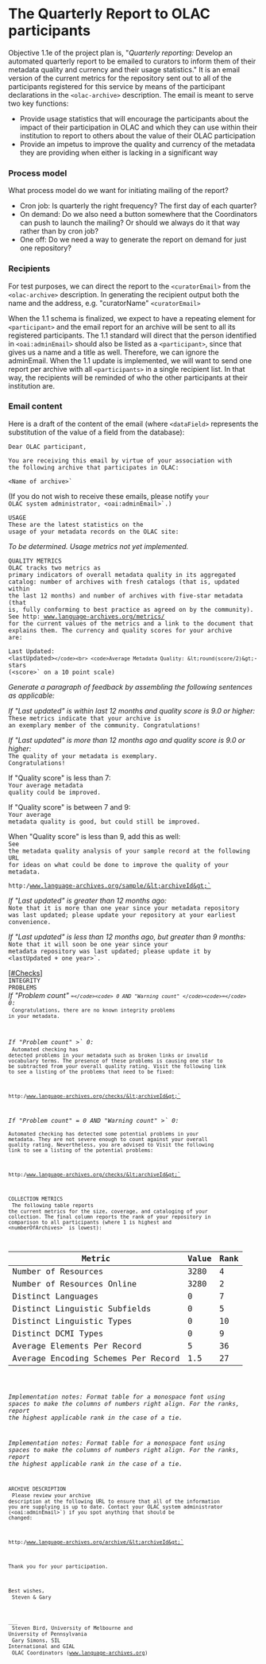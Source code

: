 # The Quarterly Report to OLAC participants #

Objective 1.1e of the project plan is, "_Quarterly reporting:_ Develop an automated quarterly report to be emailed to curators to inform them of their metadata quality and currency and their usage statistics." It is an email version of the current metrics for the repository sent out to all of the participants registered for this service by means of the participant declarations in the `<olac-archive>` description. The email is meant to serve two key functions:
  * Provide usage statistics that will encourage the participants about the impact of their participation in OLAC and which they can use within their institution to report to others about the value of their OLAC participation
  * Provide an impetus to improve the quality and currency of the metadata they are providing when either is lacking in a significant way

### Process model ###
What process model do we want for initiating mailing of the report?
  * Cron job: Is quarterly the right frequency? The first day of each quarter?
  * On demand: Do we also need a button somewhere that the Coordinators can push to launch the mailing? Or should we always do it that way rather than by cron job?
  * One off: Do we need a way to generate the report on demand for just one repository?

### Recipients ###
For test purposes, we can direct the report to the `<curatorEmail>` from the `<olac-archive>` description. In generating the recipient output both the name and the address, e.g. "curatorName" `<curatorEmail>`

When the 1.1 schema is finalized, we expect to have a repeating element for `<participant>` and the email report for an archive will be sent to all its registered participants. The 1.1 standard will direct that the person identified in `<oai:adminEmail>` should also be listed as a `<participant>`, since that gives us a name and a title as well. Therefore, we can ignore the adminEmail. When the 1.1 update is implemented, we will want to send one report per archive with all `<participants>` in a single recipient list. In that way, the recipients will be reminded of who the other participants at their institution are.

### Email content ###
Here is a draft of the content of the email (where `<dataField>` represents the substitution of the value of a field from the database):

`Dear OLAC participant,`<br>

<code>You are receiving this email by virtue of your association with the following archive that participates in OLAC:</code><br>

<code>&lt;Name of archive&gt;`</code><br>

(If you do not wish to receive these emails, please notify <code>your OLAC system administrator, &lt;oai:adminEmail&gt;`.)</code><br>

<code>USAGE</code><br>
<code>These are the latest statistics on the usage of your metadata records on the OLAC site:</code><br>

<i>To be determined. Usage metrics not yet implemented.</i><br>

<code>QUALITY METRICS</code><br>
<code>OLAC tracks two metrics as primary indicators of overall metadata quality in its aggregated catalog: number of archives with fresh catalogs (that is, updated within the last 12 months) and number of archives with five-star metadata (that is, fully conforming to best practice as agreed on by the community). See http:_www.language-archives.org/metrics/ for the current values of the metrics and a link to the document that explains them. The currency and quality scores for your archive are:</code><br>

<code>Last Updated: &lt;lastUpdated&gt;`</code><br>
<code>Average Metadata Quality: &lt;round(score/2)&gt;`-stars (&lt;score&gt;` on a 10 point scale)</code><br>

<i>Generate a paragraph of feedback by assembling the following sentences as applicable:</i><br>

<i>If "Last updated" is within last 12 months and quality score is 9.0 or higher:</i><br>
<code>These metrics indicate that your archive is an exemplary member of the community. Congratulations!</code><br>

<i>If "Last updated" is more than 12 months ago and quality score is 9.0 or higher:</i><br>
<code>The quality of your metadata is exemplary. Congratulations!</code><br>

If "Quality score" is less than 7:<br>
<code>Your average metadata quality could be improved.</code><br>

If "Quality score" is between 7 and 9:<br>
<code>Your average metadata quality is good, but could still be improved.</code><br>

When "Quality score" is less than 9, add this as well:<br>
<code>See the metadata quality analysis of your sample record at the following URL for ideas on what could be done to improve the quality of your metadata.</code><br>

<code>http:/www.language-archives.org/sample/&lt;archiveId&gt;`</code><br>

<i>If "Last updated" is greater than 12 months ago:</i><br>
<code>Note that it is more than one year since your metadata repository was last updated; please update your repository at your earliest convenience.</code><br>

<i>If "Last updated" is less than 12 months ago, but greater than 9 months:</i><br>
<code>Note that it will soon be one year since your metadata repository was last updated; please update it by &lt;lastUpdated + one year&gt;`.</code><br>

[<a href='#Checks.md'>#Checks</a>]<br>
<code>INTEGRITY PROBLEMS</code><br>
<i>If "Problem count" <code>`=</code><code> 0 AND "Warning count" </code><code>=</code>` 0:</i><br>
<code>Congratulations, there are no known integrity problems in your metadata.</code><br>

<i>If "Problem count" >` 0:</i><br>
<code>Automated checking has detected problems in your metadata such as broken links or invalid vocabulary terms. The presence of these problems is causing one star to be subtracted from your overall quality rating. Visit the following link to see a listing of the problems that need to be fixed:</code><br>

<code>http:/www.language-archives.org/checks/&lt;archiveId&gt;`</code><br>

<i>If "Problem count" = 0 AND "Warning count" >` 0:</i><br>
<code>Automated checking has detected some potential problems in your metadata. They are not severe enough to count against your overall quality rating. Nevertheless, you are advised to Visit the following link to see a listing of the potential problems:</code><br>

<code>http:/www.language-archives.org/checks/&lt;archiveId&gt;`</code><br>

<code>COLLECTION METRICS</code><br>
<code>The following table reports the current metrics for the size, coverage, and cataloging of your collection. The final column reports the rank of your repository in comparison to all participants (where 1 is highest and &lt;numberOfArchives&gt;` is lowest):</code><br>

<table><thead><th> Metric </th><th> Value </th><th> Rank </th></thead><tbody>
<tr><td> Number of Resources </td><td> 3280 </td><td> 4 </td></tr>
<tr><td> Number of Resources Online </td><td> 3280 </td><td> 2 </td></tr>
<tr><td> Distinct Languages </td><td> 0 </td><td> 7 </td></tr>
<tr><td> Distinct Linguistic Subfields </td><td> 0 </td><td> 5 </td></tr>
<tr><td> Distinct Linguistic Types </td><td> 0 </td><td> 10 </td></tr>
<tr><td> Distinct DCMI Types </td><td> 0 </td><td> 9 </td></tr>
<tr><td> Average Elements Per Record </td><td> 5 </td><td> 36 </td></tr>
<tr><td> Average Encoding Schemes Per Record </td><td> 1.5 </td><td> 27 </td></tr></tbody></table>

<i>Implementation notes: Format table for a monospace font using spaces to make the columns of numbers right align. For the ranks, report the highest applicable rank in the case of a tie.</i><br>

<i>Implementation notes: Format table for a monospace font using spaces to make the columns of numbers right align. For the ranks, report the highest applicable rank in the case of a tie.</i><br>

<code>ARCHIVE DESCRIPTION</code><br>
<code>Please review your archive description at the following URL to ensure that all of the information you are supplying is up to date. Contact your OLAC system administrator (&lt;oai:adminEmail&gt;`) if you spot anything that should be changed:</code><br>

<code>http:/www.language-archives.org/archive/&lt;archiveId&gt;`</code><br>

<code>Thank you for your participation.</code><br>

<code>Best wishes,</code><br>
<code>Steven &amp; Gary</code><br>

<code>___</code><br>
<code>Steven Bird, University of Melbourne and University of Pennsylvania</code><br>
<code>Gary Simons, SIL International and GIAL</code><br>
<code>OLAC Coordinators (www.language-archives.org)</code><br>